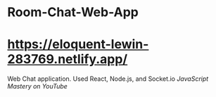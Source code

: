 # Room-Chat-Web-App
# https://eloquent-lewin-283769.netlify.app/

Web Chat application. Used React, Node.js, and Socket.io
*JavaScript Mastery on YouTube*
